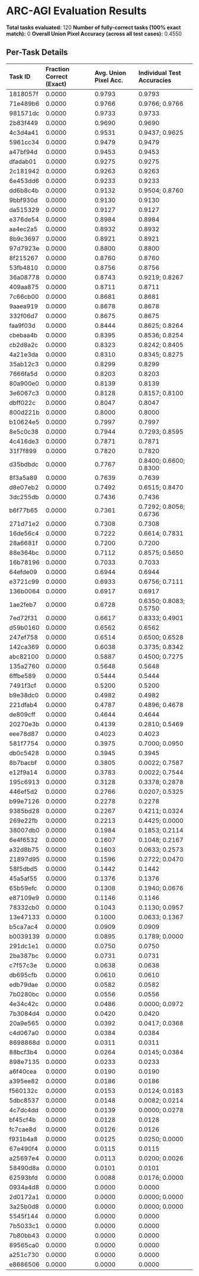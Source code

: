 # ARC-AGI Evaluation Results

**Total tasks evaluated:** 120
**Number of fully-correct tasks (100% exact match):** 0
**Overall Union Pixel Accuracy (across all test cases):** 0.4550

## Per-Task Details

| Task ID | Fraction Correct (Exact) | Avg. Union Pixel Acc. | Individual Test Accuracies |
|:---|:---------------------|:--------------------|:-------------------------|
| 1818057f | 0.0000 | 0.9793 | 0.9793 |
| 71e489b6 | 0.0000 | 0.9766 | 0.9766; 0.9766 |
| 981571dc | 0.0000 | 0.9733 | 0.9733 |
| 2b83f449 | 0.0000 | 0.9690 | 0.9690 |
| 4c3d4a41 | 0.0000 | 0.9531 | 0.9437; 0.9625 |
| 5961cc34 | 0.0000 | 0.9479 | 0.9479 |
| a47bf94d | 0.0000 | 0.9453 | 0.9453 |
| dfadab01 | 0.0000 | 0.9275 | 0.9275 |
| 2c181942 | 0.0000 | 0.9263 | 0.9263 |
| 6e453dd6 | 0.0000 | 0.9233 | 0.9233 |
| dd6b8c4b | 0.0000 | 0.9132 | 0.9504; 0.8760 |
| 9bbf930d | 0.0000 | 0.9130 | 0.9130 |
| da515329 | 0.0000 | 0.9127 | 0.9127 |
| e376de54 | 0.0000 | 0.8984 | 0.8984 |
| aa4ec2a5 | 0.0000 | 0.8932 | 0.8932 |
| 8b9c3697 | 0.0000 | 0.8921 | 0.8921 |
| 97d7923e | 0.0000 | 0.8800 | 0.8800 |
| 8f215267 | 0.0000 | 0.8760 | 0.8760 |
| 53fb4810 | 0.0000 | 0.8756 | 0.8756 |
| 36a08778 | 0.0000 | 0.8743 | 0.9219; 0.8267 |
| 409aa875 | 0.0000 | 0.8711 | 0.8711 |
| 7c66cb00 | 0.0000 | 0.8681 | 0.8681 |
| 9aaea919 | 0.0000 | 0.8678 | 0.8678 |
| 332f06d7 | 0.0000 | 0.8675 | 0.8675 |
| faa9f03d | 0.0000 | 0.8444 | 0.8625; 0.8264 |
| cbebaa4b | 0.0000 | 0.8395 | 0.8536; 0.8254 |
| cb2d8a2c | 0.0000 | 0.8323 | 0.8242; 0.8405 |
| 4a21e3da | 0.0000 | 0.8310 | 0.8345; 0.8275 |
| 35ab12c3 | 0.0000 | 0.8299 | 0.8299 |
| 7666fa5d | 0.0000 | 0.8203 | 0.8203 |
| 80a900e0 | 0.0000 | 0.8139 | 0.8139 |
| 3e6067c3 | 0.0000 | 0.8128 | 0.8157; 0.8100 |
| dbff022c | 0.0000 | 0.8047 | 0.8047 |
| 800d221b | 0.0000 | 0.8000 | 0.8000 |
| b10624e5 | 0.0000 | 0.7997 | 0.7997 |
| 8e5c0c38 | 0.0000 | 0.7944 | 0.7293; 0.8595 |
| 4c416de3 | 0.0000 | 0.7871 | 0.7871 |
| 31f7f899 | 0.0000 | 0.7820 | 0.7820 |
| d35bdbdc | 0.0000 | 0.7767 | 0.8400; 0.6600; 0.8300 |
| 8f3a5a89 | 0.0000 | 0.7639 | 0.7639 |
| d8e07eb2 | 0.0000 | 0.7492 | 0.6515; 0.8470 |
| 3dc255db | 0.0000 | 0.7436 | 0.7436 |
| b6f77b65 | 0.0000 | 0.7361 | 0.7292; 0.8056; 0.6736 |
| 271d71e2 | 0.0000 | 0.7308 | 0.7308 |
| 16de56c4 | 0.0000 | 0.7222 | 0.6614; 0.7831 |
| 28a6681f | 0.0000 | 0.7200 | 0.7200 |
| 88e364bc | 0.0000 | 0.7112 | 0.8575; 0.5650 |
| 16b78196 | 0.0000 | 0.7033 | 0.7033 |
| 64efde09 | 0.0000 | 0.6944 | 0.6944 |
| e3721c99 | 0.0000 | 0.6933 | 0.6756; 0.7111 |
| 136b0064 | 0.0000 | 0.6917 | 0.6917 |
| 1ae2feb7 | 0.0000 | 0.6728 | 0.6350; 0.8083; 0.5750 |
| 7ed72f31 | 0.0000 | 0.6617 | 0.8333; 0.4901 |
| d59b0160 | 0.0000 | 0.6562 | 0.6562 |
| 247ef758 | 0.0000 | 0.6514 | 0.6500; 0.6528 |
| 142ca369 | 0.0000 | 0.6038 | 0.3735; 0.8342 |
| abc82100 | 0.0000 | 0.5887 | 0.4500; 0.7275 |
| 135a2760 | 0.0000 | 0.5648 | 0.5648 |
| 6ffbe589 | 0.0000 | 0.5444 | 0.5444 |
| 7491f3cf | 0.0000 | 0.5200 | 0.5200 |
| b9e38dc0 | 0.0000 | 0.4982 | 0.4982 |
| 221dfab4 | 0.0000 | 0.4787 | 0.4896; 0.4678 |
| de809cff | 0.0000 | 0.4644 | 0.4644 |
| 20270e3b | 0.0000 | 0.4139 | 0.2810; 0.5469 |
| eee78d87 | 0.0000 | 0.4023 | 0.4023 |
| 581f7754 | 0.0000 | 0.3975 | 0.7000; 0.0950 |
| db0c5428 | 0.0000 | 0.3945 | 0.3945 |
| 8b7bacbf | 0.0000 | 0.3805 | 0.0022; 0.7587 |
| e12f9a14 | 0.0000 | 0.3783 | 0.0022; 0.7544 |
| 195c6913 | 0.0000 | 0.3128 | 0.3378; 0.2878 |
| 446ef5d2 | 0.0000 | 0.2766 | 0.0207; 0.5325 |
| b99e7126 | 0.0000 | 0.2278 | 0.2278 |
| 9385bd28 | 0.0000 | 0.2267 | 0.4211; 0.0324 |
| 269e22fb | 0.0000 | 0.2213 | 0.4425; 0.0000 |
| 38007db0 | 0.0000 | 0.1984 | 0.1853; 0.2114 |
| 6e4f6532 | 0.0000 | 0.1607 | 0.1048; 0.2167 |
| a32d8b75 | 0.0000 | 0.1603 | 0.0633; 0.2573 |
| 21897d95 | 0.0000 | 0.1596 | 0.2722; 0.0470 |
| 58f5dbd5 | 0.0000 | 0.1442 | 0.1442 |
| 45a5af55 | 0.0000 | 0.1376 | 0.1376 |
| 65b59efc | 0.0000 | 0.1308 | 0.1940; 0.0676 |
| e87109e9 | 0.0000 | 0.1146 | 0.1146 |
| 78332cb0 | 0.0000 | 0.1043 | 0.1130; 0.0957 |
| 13e47133 | 0.0000 | 0.1000 | 0.0633; 0.1367 |
| b5ca7ac4 | 0.0000 | 0.0909 | 0.0909 |
| b0039139 | 0.0000 | 0.0895 | 0.1789; 0.0000 |
| 291dc1e1 | 0.0000 | 0.0750 | 0.0750 |
| 2ba387bc | 0.0000 | 0.0731 | 0.0731 |
| c7f57c3e | 0.0000 | 0.0638 | 0.0638 |
| db695cfb | 0.0000 | 0.0610 | 0.0610 |
| edb79dae | 0.0000 | 0.0582 | 0.0582 |
| 7b0280bc | 0.0000 | 0.0556 | 0.0556 |
| 4e34c42c | 0.0000 | 0.0486 | 0.0000; 0.0972 |
| 7b3084d4 | 0.0000 | 0.0420 | 0.0420 |
| 20a9e565 | 0.0000 | 0.0392 | 0.0417; 0.0368 |
| c4d067a0 | 0.0000 | 0.0384 | 0.0384 |
| 8698868d | 0.0000 | 0.0311 | 0.0311 |
| 88bcf3b4 | 0.0000 | 0.0264 | 0.0145; 0.0384 |
| 898e7135 | 0.0000 | 0.0233 | 0.0233 |
| a6f40cea | 0.0000 | 0.0190 | 0.0190 |
| a395ee82 | 0.0000 | 0.0186 | 0.0186 |
| f560132c | 0.0000 | 0.0153 | 0.0124; 0.0183 |
| 5dbc8537 | 0.0000 | 0.0148 | 0.0082; 0.0214 |
| 4c7dc4dd | 0.0000 | 0.0139 | 0.0000; 0.0278 |
| bf45cf4b | 0.0000 | 0.0128 | 0.0128 |
| fc7cae8d | 0.0000 | 0.0126 | 0.0126 |
| f931b4a8 | 0.0000 | 0.0125 | 0.0250; 0.0000 |
| 67e490f4 | 0.0000 | 0.0115 | 0.0115 |
| a25697e4 | 0.0000 | 0.0113 | 0.0200; 0.0026 |
| 58490d8a | 0.0000 | 0.0101 | 0.0101 |
| 62593bfd | 0.0000 | 0.0088 | 0.0176; 0.0000 |
| 0934a4d8 | 0.0000 | 0.0000 | 0.0000 |
| 2d0172a1 | 0.0000 | 0.0000 | 0.0000; 0.0000 |
| 3a25b0d8 | 0.0000 | 0.0000 | 0.0000; 0.0000 |
| 5545f144 | 0.0000 | 0.0000 | 0.0000 |
| 7b5033c1 | 0.0000 | 0.0000 | 0.0000 |
| 7b80bb43 | 0.0000 | 0.0000 | 0.0000 |
| 89565ca0 | 0.0000 | 0.0000 | 0.0000 |
| a251c730 | 0.0000 | 0.0000 | 0.0000 |
| e8686506 | 0.0000 | 0.0000 | 0.0000 |
